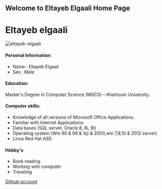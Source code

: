 ## Welcome to Eltayeb Elgaali Home Page



# Eltayeb elgaali

![eltayeb-elgaali](https://user-images.githubusercontent.com/60981643/81560149-1cbe5c80-9391-11ea-9080-15f4b3f69b3d.jpg)


#### Personal Information:

- Name : Eltayeb Elgaali
- Sex : Male


#### Education:

Master's Degree in Computer Science (MSCS) – Khartoum University.

#### Computer skills:

- Knowledge of all versions of Microsoft Office Applications.
- Familiar with Internet Applications.
- Data bases (SQL server, Oracle 8, 8i, 9i)
- Operating system (Win 95 & 98 & Xp & 2000,win 7,8,10 & 2012 server)
- Linux Red Hat AS5. 

#### Hobby's

- Book reading
- Working with computer
- Traveling

[_Github account_](https://github.com/Eltayeb-Elgaali)

